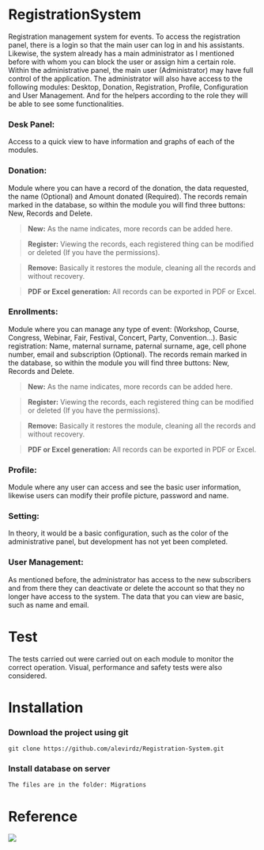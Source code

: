 # RegistrationSystem
Registration management system for events. To access the registration panel, there is a login so that the main user can log in and his assistants. Likewise, the system already has a main administrator as I mentioned before with whom you can block the user or assign him a certain role.
Within the administrative panel, the main user (Administrator) may have full control of the application. The administrator will also have access to the following modules: Desktop, Donation, Registration, Profile, Configuration and User Management. And for the helpers according to the role they will be able to see some functionalities.


### Desk Panel:
Access to a quick view to have information and graphs of each of the modules.

### Donation:
Module where you can have a record of the donation, the data requested, the name (Optional) and Amount donated (Required).
The records remain marked in the database, so within the module you will find three buttons: New, Records and Delete.
> <strong>New:</strong> As the name indicates, more records can be added here.

> <strong>Register:</strong> Viewing the records, each registered thing can be modified or deleted (If you have the permissions).

> <strong>Remove:</strong> Basically it restores the module, cleaning all the records and without recovery.

> <strong>PDF or Excel generation:</strong> All records can be exported in PDF or Excel.

### Enrollments:
Module where you can manage any type of event:
(Workshop, Course, Congress, Webinar, Fair, Festival, Concert, Party, Convention...).
Basic registration:
Name, maternal surname, paternal surname, age, cell phone number, email and subscription (Optional).
The records remain marked in the database, so within the module you will find three buttons: New, Records and Delete.
> <strong>New:</strong> As the name indicates, more records can be added here.

> <strong>Register:</strong> Viewing the records, each registered thing can be modified or deleted (If you have the permissions).

> <strong>Remove:</strong> Basically it restores the module, cleaning all the records and without recovery.

> <strong>PDF or Excel generation:</strong> All records can be exported in PDF or Excel.
### Profile:
Module where any user can access and see the basic user information, likewise users can modify their profile picture, password and name.

### Setting:
In theory, it would be a basic configuration, such as the color of the administrative panel, but development has not yet been completed.

### User Management:
As mentioned before, the administrator has access to the new subscribers and from there they can deactivate or delete the account so that they no longer have access to the system.
The data that you can view are basic, such as name and email.

 
# Test

The tests carried out were carried out on each module to monitor the correct operation.
Visual, performance and safety tests were also considered.

 # Installation
 
 ### Download the project using git
 ```
 git clone https://github.com/alevirdz/Registration-System.git
 
```
### Install database on server

 ```
The files are in the folder: Migrations
 
```


# Reference

<img src="https://user-images.githubusercontent.com/80425451/117404670-f530a000-aecf-11eb-9a14-05120c62aae0.png">
